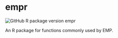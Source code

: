 # empr
![GitHub R package version empr](https://img.shields.io/github/r-package/v/emp-des/empr)

An R package for functions commonly used by EMP.
